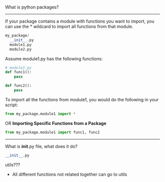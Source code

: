 
What is python packages?

---
If your package contains a module with functions you want to import, you can use the * wildcard to import all functions from that module.

```python
my_package/
  __init__.py
  module1.py
  module2.py
```
Assume module1.py has the following functions:
```python
# module1.py
def func1():
    pass

def func2():
    pass
```
To import all the functions from module1, you would do the following in your script:
```python
from my_package.module1 import *
```

OR
**Importing Specific Functions from a Package**
```python
from my_package.module1 import func1, func2
```

---

What is __init__.py file, what does it do?


```python
__init__.py
```


utils???
- All different functions not related together can go to utils